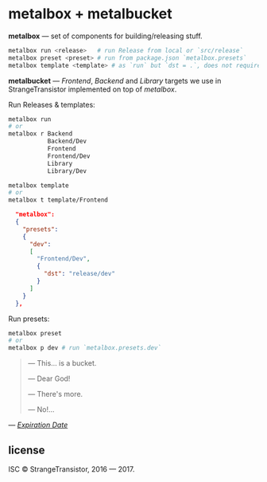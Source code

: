 # metalbox + metalbucket

**metalbox** — set of components for building/releasing stuff.

```sh
metalbox run <release>   # run Release from local or `src/release`
metalbox preset <preset> # run from package.json `metalbox.presets`
metalbox template <template> # as `run` but `dst = .`, does not require `package.json`
```

**metalbucket** — *Frontend*, *Backend* and *Library* targets
we use in StrangeTransistor implemented on top of *metalbox*.

Run Releases & templates:
```sh
metalbox run
# or
metalbox r Backend
           Backend/Dev
           Frontend
           Frontend/Dev
           Library
           Library/Dev

metalbox template
# or
metalbox t template/Frontend
```

```json
  "metalbox":
  {
    "presets":
    {
      "dev":
      [
        "Frontend/Dev",
        {
          "dst": "release/dev"
        }
      ]
    }
  },
```

Run presets:
```sh
metalbox preset
# or
metalbox p dev # run `metalbox.presets.dev`
```

> — This… is a bucket.
>
> — Dear God!
>
> — There's more.
>
> — No!…

*— [Expiration Date](https://www.youtube.com/watch?v=JmSqorj-EC0)*

## license
ISC © StrangeTransistor, 2016 — 2017.
